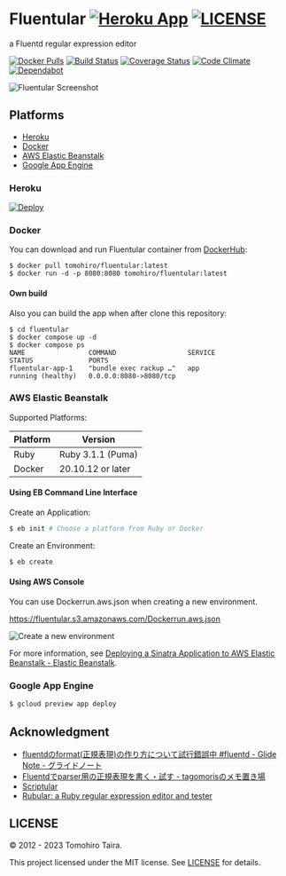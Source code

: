 # Fluentular [![Heroku App](https://img.shields.io/badge/heroku-ready-430098.svg?style=flat-square&logo=heroku&logoColor=white)](https://fluentular.herokuapp.com) [![LICENSE](https://img.shields.io/github/license/tomohiro/fluentular.svg?style=flat-square)](LICENSE)

a Fluentd regular expression editor

[![Docker Pulls](https://img.shields.io/docker/pulls/tomohiro/fluentular.svg?style=flat-square&logo=docker)](https://hub.docker.com/r/tomohiro/fluentular/)
[![Build Status](https://img.shields.io/github/workflow/status/tomohiro/fluentular/Build?logo=github&style=flat-square)](https://github.com/tomohiro/fluentular/actions)
[![Coverage Status](https://img.shields.io/coveralls/tomohiro/fluentular.svg?style=flat-square&logo=coveralls)](https://coveralls.io/github/tomohiro/fluentular)
[![Code Climate](https://img.shields.io/codeclimate/maintainability-percentage/tomohiro/fluentular.svg?style=flat-square&logo=code-climate)](https://codeclimate.com/github/tomohiro/fluentular)
[![Dependabot](https://img.shields.io/badge/dependabot-enabled-success?style=flat-square&logo=dependabot)](https://github.com/tomohiro/fluentular/network/dependencies)


![Fluentular Screenshot](https://user-images.githubusercontent.com/54254/100218981-c85b8280-2f58-11eb-8cab-856c1e09c48e.png)


Platforms
--------------------------------------------------------------------------------

- [Heroku](#heroku)
- [Docker](#docker)
- [AWS Elastic Beanstalk](#aws-elastic-beanstalk)
- [Google App Engine](#google-app-engine)


### Heroku

[![Deploy](https://www.herokucdn.com/deploy/button.png)](https://heroku.com/deploy)


### Docker

You can download and run Fluentular container from [DockerHub](https://hub.docker.com/r/tomohiro/fluentular/):

```
$ docker pull tomohiro/fluentular:latest
$ docker run -d -p 8080:8080 tomohiro/fluentular:latest
```


#### Own build

Also you can build the app when after clone this repository:

```
$ cd fluentular
$ docker compose up -d
$ docker compose ps
NAME                COMMAND                  SERVICE             STATUS              PORTS
fluentular-app-1    "bundle exec rackup …"   app                 running (healthy)   0.0.0.0:8080->8080/tcp
```


### AWS Elastic Beanstalk

Supported Platforms:

Platform | Version
-------- | ---------------------------------------------------------------------
Ruby     | Ruby 3.1.1 (Puma)
Docker   | 20.10.12 or later


#### Using EB Command Line Interface

Create an Application:

```sh
$ eb init # Choose a platform from Ruby or Docker
```

Create an Environment:

```sh
$ eb create
```


#### Using AWS Console

You can use Dockerrun.aws.json when creating a new environment.

https://fluentular.s3.amazonaws.com/Dockerrun.aws.json

![Create a new environment](https://cloud.githubusercontent.com/assets/54254/11200269/0a94db62-8d18-11e5-8e9e-d9ccbd994eea.png)


For more information, see [Deploying a Sinatra Application to AWS Elastic Beanstalk - Elastic Beanstalk](https://docs.aws.amazon.com/elasticbeanstalk/latest/dg/create_deploy_Ruby_sinatra.html).


### Google App Engine

```sh
$ gcloud preview app deploy
```


Acknowledgment
-------------------------------------------------------------------------------

- [fluentdのformat(正規表現)の作り方について試行錯誤中 #fluentd - Glide Note - グライドノート](http://blog.glidenote.com/blog/2012/07/15/fluentd-regex-debug/)
- [Fluentdでparser用の正規表現を書く・試す - tagomorisのメモ置き場](http://d.hatena.ne.jp/tagomoris/20120715/1342368392)
- [Scriptular](http://scriptular.com/)
- [Rubular: a Ruby regular expression editor and tester](http://rubular.com/)


LICENSE
--------------------------------------------------------------------------------

&copy; 2012 - 2023 Tomohiro Taira.

This project licensed under the MIT license. See [LICENSE](LICENSE) for details.
